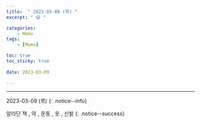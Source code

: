```yaml
---
title:  " 2023-03-09 (목) "
excerpt: " 😄 "

categories:
    - Memo
tags:
    - [Memo]

toc: true
toc_sticky: true
 
date: 2023-03-09

---
```

- - -

2023-03-09 (목)
{: .notice--info}


 알라딘 책 , 약 , 운동 , 옷 , 신발
{: .notice--success}

<!-- {: .notice}
{: .notice--primary}
{: .notice--info}
{: .notice--warnig}
{: .notice--success}
{: .notice--danger} 
😄 😐 
-->